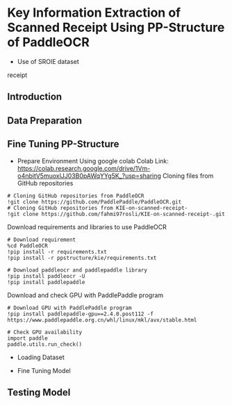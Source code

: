 # Key Information Extraction of Scanned Receipt Using PP-Structure of PaddleOCR
* Use of SROIE dataset

receipt
## Introduction

## Data Preparation

## Fine Tuning PP-Structure

* Prepare Environment
Using google colab
Colab Link: https://colab.research.google.com/drive/1Vm-o4nbitV5muoxlJJ03B0pAWqYYg5K_?usp=sharing
Cloning files from GitHub repositories
```
# Cloning GitHub repositories from PaddleOCR
!git clone https://github.com/PaddlePaddle/PaddleOCR.git
# Cloning GitHub repositories from KIE-on-scanned-receipt-
!git clone https://github.com/fahmi97rosli/KIE-on-scanned-receipt-.git
```
Download requirements and libraries to use PaddleOCR
```
# Download requirement
%cd PaddleOCR
!pip install -r requirements.txt
!pip install -r ppstructure/kie/requirements.txt
```
```
# Download paddleocr and paddlepaddle library
!pip install paddleocr -U
!pip install paddlepaddle
```
Download and check GPU with PaddlePaddle program
```
# Download GPU with PaddlePaddle program
!pip install paddlepaddle-gpu==2.4.0.post112 -f https://www.paddlepaddle.org.cn/whl/linux/mkl/avx/stable.html
```
```
# Check GPU availability
import paddle
paddle.utils.run_check()
```

* Loading Dataset
  
* Fine Tuning Model

## Testing Model

